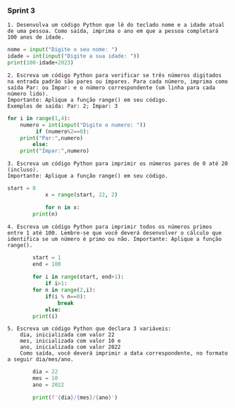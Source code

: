 ### Sprint 3

    1. Desenvolva um código Python que lê do teclado nome e a idade atual de uma pessoa. Como saída, imprima o ano em que a pessoa completará 100 anos de idade.
~~~python
nome = input("Digite o seu nome: ")
idade = int(input("Digite a sua idade: "))
print(100-idade+2023)
~~~

    2. Escreva um código Python para verificar se três números digitados na entrada padrão são pares ou ímpares. Para cada número, imprima como saída Par: ou Ímpar: e o número correspondente (um linha para cada número lido).
    Importante: Aplique a função range() em seu código.
    Exemplos de saída: Par: 2; Ímpar: 3
~~~python
for i in range(1,4):
    numero = int(input("Digite o numero: "))
         if (numero%2==0):
    print("Par:",numero)
        else:
    print("Ímpar:",numero)
~~~

    3. Escreva um código Python para imprimir os números pares de 0 até 20 (incluso).
    Importante: Aplique a função range() em seu código.
~~~python
start = 0
            x = range(start, 22, 2)

            for n in x:
        print(n)
~~~

    4. Escreva um código Python para imprimir todos os números primos entre 1 até 100. Lembre-se que você deverá desenvolver o cálculo que identifica se um número é primo ou não. Importante: Aplique a função range().
~~~python
        start = 1
        end = 100
  
        for i in range(start, end+1): 
            if i>1: 
        for n in range(2,i): 
            if(i % n==0): 
                break
            else: 
        print(i) 
~~~

    5. Escreva um código Python que declara 3 variáveis:
        dia, inicializada com valor 22
        mes, inicializada com valor 10 e
        ano, inicializada com valor 2022
        Como saída, você deverá imprimir a data correspondente, no formato a seguir dia/mes/ano.
~~~python
        dia = 22
        mes = 10
        ano = 2022

        print(f'{dia}/{mes}/{ano}')
~~~
